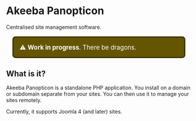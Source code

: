 # Akeeba Panopticon

Centralised site management software.

<div style="background-color: #665500; color: white; padding: 1em; margin: 1em; font-size: larger; border: 3px solid #333000; border-radius: .5em">
⚠️ <strong>Work in progress</strong>. There be dragons.
</div>

## What is it?

Akeeba Panopticon is a standalone PHP application. You install on a domain or subdomain separate from your sites. You can then use it to manage your sites remotely.

Currently, it supports Joomla 4 (and later) sites.
